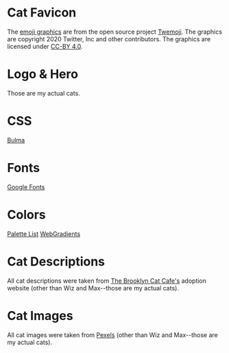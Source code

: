 # Cat Favicon
The [emoji graphics](https://github.com/twitter/twemoji/blob/master/assets/svg/1f431.svg) are from the open source project [Twemoji](https://twemoji.twitter.com/). The graphics are copyright 2020 Twitter, Inc and other contributors. The graphics are licensed under [CC-BY 4.0](https://creativecommons.org/licenses/by/4.0/).
# Logo & Hero
Those are my actual cats.
# CSS
[Bulma](https://bulma.io)
# Fonts
[Google Fonts](https://fonts.google.com)
# Colors
[Palette List](https://palettelist.com)
[WebGradients](https://webgradients.com/)
# Cat Descriptions
All cat descriptions were taken from [The Brooklyn Cat Cafe's](https://catcafebk.com) adoption website (other than Wiz and Max--those are my actual cats).
# Cat Images
All cat images were taken from [Pexels](https://www.pexels.com/) (other than Wiz and Max--those are my actual cats).
